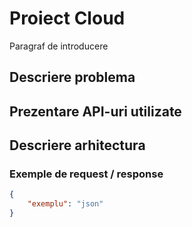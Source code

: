 # Proiect Cloud

Paragraf de introducere

## Descriere problema

## Prezentare API-uri utilizate

## Descriere arhitectura

### Exemple de request / response

```json
{
    "exemplu": "json"
}
```

